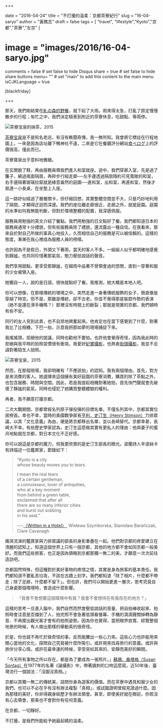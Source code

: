 +++

date = "2016-04-24"
title = "不打擾的溫柔：京都茶寮紀行"
slug = "16-04-saryo"
author = "黃樵志"
draft = false
tags = [ "travel", "lifestyle","Kyoto","京都","茶寮","左京" ]
# image = "images/2016/16-04-saryo.jpg"
comments = false  # set false to hide Disqus
share = true	# set false to hide share buttons
menu= ""  # set "main" to add this content to the main menu
isCJKLanguage = true

[blackfriday]

+++

那天，我們剛結束在[糺の森的野餐](https://eternallogger.com/post/16-04-shimogamo/)，就下起了大雨。雨來得太急，打亂了原定慢慢散步的行程；匆忙之中，我們決定騎車到附近的茶寮休息，吃甜點、等雨停。

<!--more-->

![茶寮宝泉的抹茶，2015](https://eternallogger.com/images/2016/16-04-saryo.jpg)

[茶寮宝泉](http://www.housendo.com/housen.html)是不是知名老店，有沒有軼聞奇傳，我一無所知。我會將它標註在行程地圖上，一來是因為店址離下鴨神社不遠，二來是它在餐廳評分網站[食べログ](http://tabelog.com/kyoto/A2601/A260503/26001872/)上的評價很高，僅此而已。

茶寮寶泉出乎意料地雅緻。

在玄關脫了鞋，再由服務員領我們進入和室就座。途中，我們穿廊入室，先是過了簾子，繞過兩面隔扇，再碎步行經走廊──左手邊透過隔扇隱約可見寬敞的和室，右手邊隔著玻璃拉窗就是綠意盎然的庭園──進和室，出和室，再進和室，然後才抵達一小長桌，在坐墊上入座。

這一路好似經過了層層關卡，但仔細回想，其實整體空間並不大，只是巧妙地利用了隔間，才顯得迂迴而深邃。我們的座位離走廊很近，走廊之外，就是庭園。庭園的水準如何我無能判斷，但對於環境整體的配置，我深感佩服。

服務員用勉強的英文介紹了餐點。我們用勉強的日文點好了餐。我們都知道日本的服務員通常十分禮貌，但有些服務員除了禮貌，還流露出一種自信。在我看來，那來自於對自己所做的事真心地投入，久而相信自己的服務是可以被信賴的。這樣的態度，漸漸在我心裡成為服務人員的榜樣。

也許因為不是假日，外頭又下著雨，當天的客人不多。一組組人似乎都明確地感覺到靜謐，也共同珍惜著那氣氛，勉力壓低說話的聲音。

我們享用甜點，更享受那靜謐，在細雨中品著不曾領會過的悠閒，直到一穿著和服的少女被領入座。

她獨自一人，說的是日語，很快就點好了餐。我推測，她大概是本地人吧。

你可以想像，在那樣傳統的環境之中，突然走進一身著傳統服飾的女子，簡直像是穿越了時空。但不是，那雖是傳統，卻不古老。你並不覺得那是裝腔作勢的表演（她不是還在滑手機嗎？）那裡沒有時間上的斷裂；那就是現實的京都。我們頓時有些不安。

同行的友人見到此景，也不自禁地興奮起來。他肯定也在當下感覺到了什麼，對著我比了比相機，下巴一抬，示意我把那如夢的現場捕捉下來。

我搖搖頭，拒絕他的提議，同時也勸他不要拍。也許他會覺得奇怪，因為我此時的拒絕與我平時的拍照習慣很有衝突。我愛好[紀實攝影](https://en.wikipedia.org/wiki/Documentary_photography)，也熱衷[街頭攝影](https://en.wikipedia.org/wiki/Street_photography)，我並不忌諱對著陌生人拍照。

![茶寮宝泉，2015](https://eternallogger.com/images/2016/16-04-saryo-1.jpg)

然而，在那個現場，我卻明確有「不應該拍」的認知。我有兩個理由。首先，對方是來消費的客人。她選擇來這個擁有美好庭園的茶寮消費，購買的除了茶點之外，也包含服務、時間與空間。因此，若是我提起相機對著她拍，首先快門聲就會先破壞了靜謐的氣氛，同時也侵犯了她購買整體體驗的權利。

再者，我不願意打擾京都。

二次大戰期間，京都曾經名列原子彈投彈的目標名單。不僅名列其中，京都其實位居榜首。幸也不幸，當時的美國戰爭部長[亨利．史汀生（Henry Stimson）](http://www.bbc.com/news/world-asia-33755182)力排眾議，以其「文化意義」為由，硬是將京都移出名單，並以長崎替代。京都幸甚，長崎大不幸。有些歷史學家認為，史汀生這麼做其實有更私人的理由：他與妻子的蜜月地點就在京都，對日本文化不乏好感。

你可以說這是京都的魔力，但我更欣賞的是史汀生部長的眼光。波蘭詩人辛波絲卡有詩描述一位鑑賞家，節錄如下：

> “Kyoto is a city  
whose beauty moves you to tears.  
>
> I mean the real tears  
of a certain gentleman,  
a connoisseur, lover of antiquities,  
who at a key moment  
from behind a green table,  
exclaimed that after all  
there are so many inferior cities  
and burst out sobbing  
in his seat.”
> 
> ──[〈Written in a Hotel〉](http://www.amazon.com/Poems-New-Collected-Wislawa-Szymborska-ebook/dp/B00UQXO27I/ref=tmm_kin_swatch_0?_encoding=UTF8&qid=&sr=), Wisława Szymborska, Stanisław Barańczak, Clare Cavanagh

痛哭流涕的鑑賞家與力排眾議的部長的身影重疊在一起。他們對京都的疼愛建立在清醒的認知上，知道這個世界上只有一個京都，其他的地方都不會如同京都一般美好。而我們這些旅客，也正是因為領略到京都那獨一無二的美，才願意一次次前往造訪吧。

京都固然特殊，但這種對於美好事物的疼惜之情，其實是身為旅客的基本責任。我們都知道不要亂丟垃圾，不該在古蹟上刻字。我們都知道「除了相片，什麼都不帶走；除了足跡，什麼都不留下」。但也許，我們可以開始更進一層次，思考究竟自己身處那個環境時，會造成什麼影響。

> 「我會不會想要這個環境中有我？我會不會想待在有我存在的地方？」

這樣的思考一旦進入腦中，我們自然而然會壓低說話的音量、把自拍棒收起來、拍照時會注意是否擋到了人、拍完照不會急著低頭看螢幕、手機的滴滴聲關掉轉為靜音、不再擺出觀光客才會有的拍照姿勢。因為你也覺得，當把眼界放寬、綜覽整個地景的時候，有人做出那樣的舉動真的很奇怪。

於是，你也就不再忙於做奇怪的事，反而能騰出一些心力來。這些心力也許能用來關心當地的文化，探問自己究竟被什麼所吸引。或許用來找尋旅行的意義。或許與旅伴分享心情。或許在最幸運的時候，享受突如其來的、安靜而美好的瞬間。

「今天所有事物之所以存在，都是為了要成為一張照片。」[蘇珊．桑塔格（Susan Sontag）](https://en.wikipedia.org/wiki/Susan_Sontag)在1977年的名著《論攝影》中，帶著諷刺的口吻這麼寫。近50年後，臺灣流行一個說法：「沒圖沒真相。」

京都以其獨一無二的傳統美，詰問你身為遊客的價值。而在茶寮中遇見和服少女的我們，也可以不必在乎有沒有辦法複製「真相」，或試圖證明曾經見證過什麼。因為那樣的美好，你非得親身經歷才有辦法領會。甚至，即使美好就在眼前，你若沒有心去領會，那美也不會對你有任何意義。

在京都，一切靜好。

不打擾，是我們所能給予她最起碼的溫柔。
